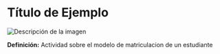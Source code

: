 # Título de Ejemplo

![Descripción de la imagen](url_de_la_imagen)

**Definición:** 
Actividad sobre el modelo de matriculacion de un estudiante 
